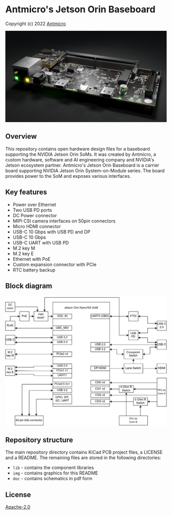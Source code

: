 # Antmicro's Jetson Orin Baseboard

Copyright (c) 2022 [Antmicro](https://www.antmicro.com)

![Visualization](img/top_cycles_persp_Black.png)

## Overview

This repository contains open hardware design files for a baseboard supporting the NVIDIA Jetson Orin SoMs. 
It was created by Antmicro, a custom hardware, software and AI engineering company and NVIDIA's Jetson ecosystem partner.
Antmicro's Jetson Orin Baseboard is a carrier board supporting NVIDIA Jetson Orin System-on-Module series. The board provides power to the SoM and exposes various interfaces.

## Key features

* Power over Ethernet
* Two USB PD ports
* DC Power connector
* MIPI CSI camera interfaces on 50pin connectors
* Micro HDMI connector
* USB-C 10 Gbps with USB PD and DP
* USB-C 10 Gbps
* USB-C UART with USB PD
* M.2 key M
* M.2 key E
* Ethernet with PoE
* Custom expansion connector with PCIe
* RTC battery backup

## Block diagram

![BlockDiagram](img/JOB-diagram.drawio.png)

## Repository structure

The main repository directory contains KiCad PCB project files, a LICENSE and a README.
The remaining files are stored in the following directories:

* ``lib`` - contains the component libraries
* ``img`` - contains graphics for this README
* ``doc`` - contains schematics in pdf form

## License

[Apache-2.0](LICENSE)
